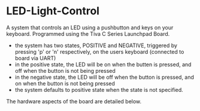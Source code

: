 # LED-Light-Control
A system that controls an LED using a pushbutton and keys on your keyboard. Programmed using the Tiva  C Series Launchpad Board.
- the system has two states, POSITIVE and NEGATIVE, triggered by pressing 'p' or 'n' respectively, on the users keyboard (connected to board via UART)
- in the positive state, the LED will be on when the butten is pressed, and off when the button is not being pressed
- in the negative state, the LED will be off when the button is pressed, and on when the button is not being pressed
- the system defaults to positive state when the state is not specified.

The hardware aspects of the board are detailed below.
